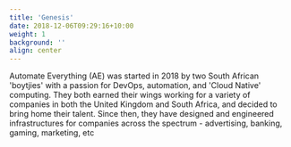 ```yaml
---
title: 'Genesis'
date: 2018-12-06T09:29:16+10:00
weight: 1
background: ''
align: center
---
```


Automate Everything (AE) was started in 2018 by two South African 'boytjies' with a passion for DevOps, automation, and 'Cloud Native' computing. They both earned their wings working for a variety of companies in both the United Kingdom and South Africa, and decided to bring home their talent. Since then, they have designed and engineered infrastructures for companies across the spectrum - advertising, banking, gaming, marketing, etc
